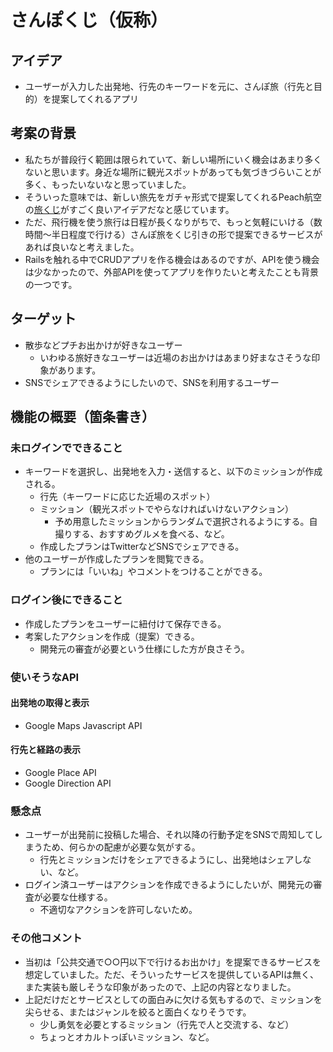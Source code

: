 # さんぽくじ（仮称）
## アイデア
- ユーザーが入力した出発地、行先のキーワードを元に、さんぽ旅（行先と目的）を提案してくれるアプリ

## 考案の背景
- 私たちが普段行く範囲は限られていて、新しい場所にいく機会はあまり多くないと思います。身近な場所に観光スポットがあっても気づきづらいことが多く、もったいないなと思っていました。
- そういった意味では、新しい旅先をガチャ形式で提案してくれるPeach航空の[旅くじ](https://www.flypeach.com/campaign/shakelabo/tabikuji/)がすごく良いアイデアだなと感じています。
- ただ、飛行機を使う旅行は日程が長くなりがちで、もっと気軽にいける（数時間〜半日程度で行ける）さんぽ旅をくじ引きの形で提案できるサービスがあれば良いなと考えました。
- Railsを触れる中でCRUDアプリを作る機会はあるのですが、APIを使う機会は少なかったので、外部APIを使ってアプリを作りたいと考えたことも背景の一つです。

## ターゲット
- 散歩などプチお出かけが好きなユーザー
  - いわゆる旅好きなユーザーは近場のお出かけはあまり好まなさそうな印象があります。
- SNSでシェアできるようにしたいので、SNSを利用するユーザー

## 機能の概要（箇条書き）
### 未ログインでできること
- キーワードを選択し、出発地を入力・送信すると、以下のミッションが作成される。
  - 行先（キーワードに応じた近場のスポット）  
  - ミッション（観光スポットでやらなければいけないアクション）
    - 予め用意したミッションからランダムで選択されるようにする。自撮りする、おすすめグルメを食べる、など。 
  - 作成したプランはTwitterなどSNSでシェアできる。
- 他のユーザーが作成したプランを閲覧できる。
  - プランには「いいね」やコメントをつけることができる。

### ログイン後にできること
- 作成したプランをユーザーに紐付けて保存できる。
- 考案したアクションを作成（提案）できる。
  - 開発元の審査が必要という仕様にした方が良さそう。

### 使いそうなAPI
#### 出発地の取得と表示
- Google Maps Javascript API
#### 行先と経路の表示
- Google Place API
- Google Direction API

### 懸念点
- ユーザーが出発前に投稿した場合、それ以降の行動予定をSNSで周知してしまうため、何らかの配慮が必要な気がする。
  - 行先とミッションだけをシェアできるようにし、出発地はシェアしない、など。
- ログイン済ユーザーはアクションを作成できるようにしたいが、開発元の審査が必要な仕様する。
  - 不適切なアクションを許可しないため。

### その他コメント
- 当初は「公共交通で○○円以下で行けるお出かけ」を提案できるサービスを想定していました。ただ、そういったサービスを提供しているAPIは無く、また実装も厳しそうな印象があったので、上記の内容となりました。
- 上記だけだとサービスとしての面白みに欠ける気もするので、ミッションを尖らせる、またはジャンルを絞ると面白くなりそうです。
  - 少し勇気を必要とするミッション（行先で人と交流する、など）
  - ちょっとオカルトっぽいミッション、など。

